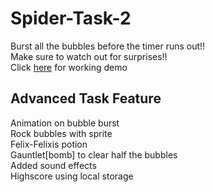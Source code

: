 # Spider-Task-2
Burst all the bubbles before the timer runs out!! <br />
Make sure to watch out for surprises!! <br />
Click [here](https://pranavsomaiah24.github.io/Spider-Task-2/) for working demo
 ## Advanced Task Feature
 Animation on bubble burst <br />
 Rock  bubbles with sprite <br />
 Felix-Felixis potion <br />
 Gauntlet[bomb] to clear half the bubbles <br />
 Added sound effects <br />
 Highscore using local storage <br />
